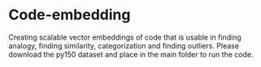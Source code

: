 # Code-embedding
Creating scalable vector embeddings of code that is usable in finding analogy, finding similarity, categorization and finding outliers.
Please download the py150 dataset and place in the main folder to run the code.